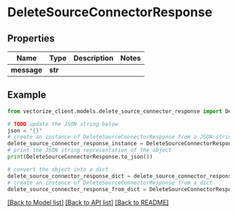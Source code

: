 # DeleteSourceConnectorResponse


## Properties

Name | Type | Description | Notes
------------ | ------------- | ------------- | -------------
**message** | **str** |  | 

## Example

```python
from vectorize_client.models.delete_source_connector_response import DeleteSourceConnectorResponse

# TODO update the JSON string below
json = "{}"
# create an instance of DeleteSourceConnectorResponse from a JSON string
delete_source_connector_response_instance = DeleteSourceConnectorResponse.from_json(json)
# print the JSON string representation of the object
print(DeleteSourceConnectorResponse.to_json())

# convert the object into a dict
delete_source_connector_response_dict = delete_source_connector_response_instance.to_dict()
# create an instance of DeleteSourceConnectorResponse from a dict
delete_source_connector_response_from_dict = DeleteSourceConnectorResponse.from_dict(delete_source_connector_response_dict)
```
[[Back to Model list]](../README.md#documentation-for-models) [[Back to API list]](../README.md#documentation-for-api-endpoints) [[Back to README]](../README.md)


